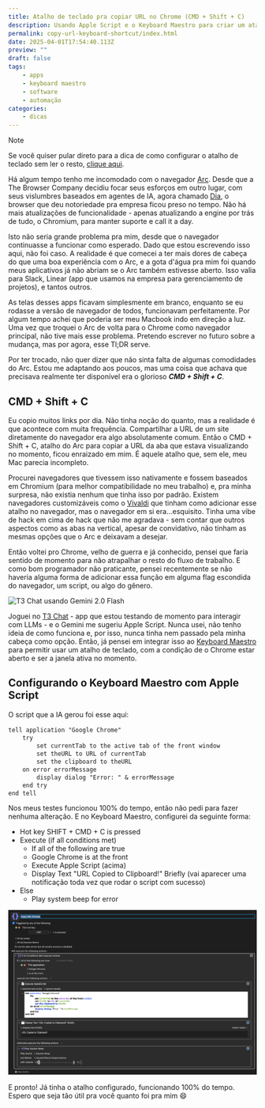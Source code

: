 ```yaml
---
title: Atalho de teclado pra copiar URL no Chrome (CMD + Shift + C)
description: Usando Apple Script e o Keyboard Maestro para criar um atalho de teclado customizado e copiar URLs mais rápido.
permalink: copy-url-keyboard-shortcut/index.html
date: 2025-04-01T17:54:40.113Z
preview: ""
draft: false
tags:
    - apps
    - keyboard maestro
    - software
    - automação
categories:
    - dicas
---
```


>[!NOTE]
>Se você quiser pular direto para a dica de como configurar o atalho de teclado sem ler o resto, [clique aqui](#configurando-o-keyboard-maestro-com-apple-script).

Há algum tempo tenho me incomodado com o navegador [Arc](https://arc.net/). Desde que a The Browser Company decidiu focar seus esforços em outro lugar, com seus vislumbres baseados em agentes de IA, agora chamado [Dia](https://www.diabrowser.com/), o browser que deu notoriedade pra empresa ficou preso no tempo. Não há mais atualizações de funcionalidade - apenas atualizando a engine por trás de tudo, o Chromium, para manter suporte e call it a day.

Isto não seria grande problema pra mim, desde que o navegador continuasse a funcionar como esperado. Dado que estou escrevendo isso aqui, não foi caso. A realidade é que comecei a ter mais dores de cabeça do que uma boa experiência com o Arc, e a gota d'água pra mim foi quando meus aplicativos já não abriam se o Arc também estivesse aberto. Isso valia para Slack, Linear (app que usamos na empresa para gerenciamento de projetos), e tantos outros.

As telas desses apps ficavam simplesmente em branco, enquanto se eu rodasse a versão de navegador de todos, funcionavam perfeitamente. Por algum tempo achei que poderia ser meu Macbook indo em direção a luz. Uma vez que troquei o Arc de volta para o Chrome como navegador principal, não tive mais esse problema. Pretendo escrever no futuro sobre a mudança, mas por agora, esse Tl;DR serve.

Por ter trocado, não quer dizer que não sinta falta de algumas comodidades do Arc. Estou me adaptando aos poucos, mas uma coisa que achava que precisava realmente ter disponível era o glorioso *__CMD + Shift + C__*.

## CMD + Shift + C

Eu copio muitos links por dia. Não tinha noção do quanto, mas a realidade é que acontece com muita frequência. Compartilhar a URL de um site diretamente do navegador era algo absolutamente comum. Então o CMD + Shift + C, atalho do Arc para copiar a URL da aba que estava visualizando no momento, ficou enraizado em mim. É aquele atalho que, sem ele, meu Mac parecia incompleto.

Procurei navegadores que tivessem isso nativamente e fossem baseados em Chromium (para melhor compatibilidade no meu trabalho) e, pra minha surpresa, não existia nenhum que tinha isso por padrão. Existem navegadores customizáveis como o [Vivaldi](https://vivaldi.com/) que tinham como adicionar esse atalho no navegador, mas o navegador em si era...esquisito. Tinha uma vibe de hack em cima de hack que não me agradava - sem contar que outros aspectos como as abas na vertical, apesar de convidativo, não tinham as mesmas opções que o Arc e deixavam a desejar.

Então voltei pro Chrome, velho de guerra e já conhecido, pensei que faria sentido de momento para não atrapalhar o resto do fluxo de trabalho. E como bom programador não praticante, pensei recentemente se não haveria alguma forma de adicionar essa função em alguma flag escondida do navegador, um script, ou algo do gênero.

![T3 Chat usando Gemini 2.0 Flash](image.png)

Joguei no [T3 Chat](http://t3.chat/) - app que estou testando de momento para interagir com LLMs - e o Gemini me sugeriu Apple Script. Nunca usei, não tenho ideia de como funciona e, por isso, nunca tinha nem passado pela minha cabeça como opção. Então, já pensei em integrar isso ao [Keyboard Maestro](https://www.keyboardmaestro.com/main/) para permitir usar um atalho de teclado, com a condição de o Chrome estar aberto e ser a janela ativa no momento.

## Configurando o Keyboard Maestro com Apple Script

O script que a IA gerou foi esse aqui:

```applescript
tell application "Google Chrome"
    try
        set currentTab to the active tab of the front window
        set theURL to URL of currentTab
        set the clipboard to theURL
    on error errorMessage
        display dialog "Error: " & errorMessage
    end try
end tell
```

Nos meus testes funcionou 100% do tempo, então não pedi para fazer nenhuma alteração. E no Keyboard Maestro, configurei da seguinte forma:

- Hot key SHIFT + CMD + C is pressed
- Execute (if all conditions met)
    - If all of the following are true
    - Google Chrome is at the front
    - Execute Apple Script (acima)
    - Display Text "URL Copied to Clipboard!" Briefly (vai aparecer uma notificação toda vez que rodar o script com sucesso)
- Else
    - Play system beep for error

![Configuração do Keyboard Maestro](image-1.png)

E pronto! Já tinha o atalho configurado, funcionando 100% do tempo. Espero que seja tão útil pra você quanto foi pra mim 😄